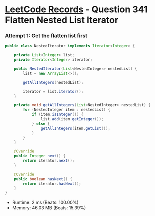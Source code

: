 # [LeetCode Records](../../README.md) - Question 341 Flatten Nested List Iterator

### Attempt 1: Get the flatten list first
```java
public class NestedIterator implements Iterator<Integer> {

    private List<Integer> list;
    private Iterator<Integer> iterator;

    public NestedIterator(List<NestedInteger> nestedList) {
        list = new ArrayList<>();

        getAllIntegers(nestedList);

        iterator = list.iterator();
    }

    private void getAllIntegers(List<NestedInteger> nestedList) {
        for (NestedInteger item : nestedList) {
            if (item.isInteger()) {
                list.add(item.getInteger());
            } else {
                getAllIntegers(item.getList());
            }
        }
    }

    @Override
    public Integer next() {
        return iterator.next();
    }

    @Override
    public boolean hasNext() {
        return iterator.hasNext();
    }
}
```
- Runtime: 2 ms (Beats: 100.00%)
- Memory: 46.03 MB (Beats: 15.39%)

<br>
